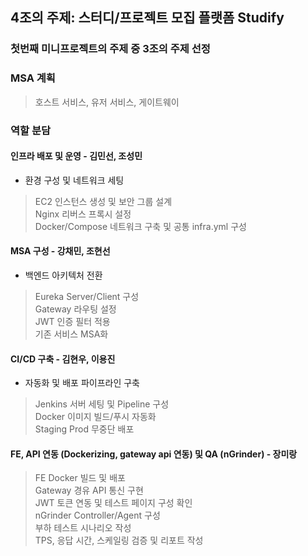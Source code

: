 ## 4조의 주제: 스터디/프로젝트 모집 플랫폼 Studify
### 첫번째 미니프로젝트의 주제 중 3조의 주제 선정

### MSA 계획
> 호스트 서비스, 유저 서비스, 게이트웨이

### 역할 분담
#### 인프라 배포 및 운영 - 김민선, 조성민
- 환경 구성 및 네트워크 세팅  
> EC2 인스턴스 생성 및 보안 그룹 설계  
> Nginx 리버스 프록시 설정   
> Docker/Compose 네트워크 구축 및 공통 infra.yml 구성  

#### MSA 구성 - 강채민, 조현선
- 백엔드 아키텍처 전환
> Eureka Server/Client 구성  
> Gateway 라우팅 설정  
> JWT 인증 필터 적용  
> 기존 서비스 MSA화  

#### CI/CD 구축 - 김현우, 이용진
- 자동화 및 배포 파이프라인 구축
> Jenkins 서버 세팅 및 Pipeline 구성  
> Docker 이미지 빌드/푸시 자동화  
> Staging Prod 무중단 배포  

#### FE, API 연동 (Dockerizing, gateway api 연동) 및 QA (nGrinder) - 장미랑
> FE Docker 빌드 및 배포  
> Gateway 경유 API 통신 구현  
> JWT 토큰 연동 및 테스트 페이지 구성 확인  
> nGrinder Controller/Agent 구성  
> 부하 테스트 시나리오 작성  
> TPS, 응답 시간, 스케일링 검증 및 리포트 작성  
